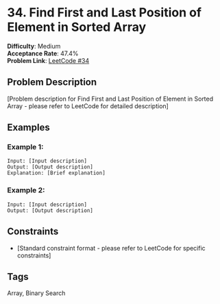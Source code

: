 # 34. Find First and Last Position of Element in Sorted Array

**Difficulty**: Medium  
**Acceptance Rate**: 47.4%  
**Problem Link**: [LeetCode #34](https://leetcode.com/problems/find-first-and-last-position-of-element-in-sorted-array/)

## Problem Description

[Problem description for Find First and Last Position of Element in Sorted Array - please refer to LeetCode for detailed description]

## Examples

### Example 1:
```
Input: [Input description]
Output: [Output description]
Explanation: [Brief explanation]
```

### Example 2:
```
Input: [Input description]
Output: [Output description]
```

## Constraints

- [Standard constraint format - please refer to LeetCode for specific constraints]

## Tags
Array, Binary Search